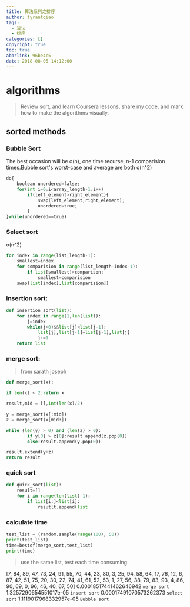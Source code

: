 ```yaml
---
title: 算法系列之排序
author: tyrantqiao
tags:
  - 算法
  - 排序
categories: []
copyright: true
toc: true
abbrlink: 96be4c5
date: 2018-08-05 14:12:00
---
```


# algorithms

> Review sort, and learn Coursera lessons, share my code, and mark how to make the algorithms visually.

## sorted methods

### Bubble Sort

The best occasion will be o(n), one time recurse, n-1 comparision times.Bubble sort's worst-case and average are both o(n^2)

```python
do{
    boolean unordered=false;
    for(int i=0;i<array_length-1;i++)
        if(left_element>right_element){
            swap(left_element,right_element);
            unordered=true;
        }
}while(unordered==true)
```

### Select sort

o(n^2)

```python
for index in range(list_length-1):
    smallest=index
    for comparision in range(list_length-index-1):
        if list[smallest]>comparison:
            smallest=comparision
    swap(list[index],list[comparision])
```

### insertion sort:

``` python
def insertion_sort(list):
    for index in range(1,len(list)):
        j=index
        while(j>0)&&list[j]<list[j-1]:
            list[j],list[j-1]=list[j-1],list[j]
            j-=1
    return list
```

### merge sort:

> from sarath joseph

``` python
def merge_sort(x):

if len(x) < 2:return x

result,mid = [],int(len(x)/2)

y = merge_sort(x[:mid])
z = merge_sort(x[mid:])

while (len(y) > 0) and (len(z) > 0):
        if y[0] > z[0]:result.append(z.pop(0))
        else:result.append(y.pop(0))

result.extend(y+z)
return result
```

### quick sort

```python
def quick_sort(list):
    result=[]
    for i in range(len(list)-1):
        if list[i:]<list[i]:
            resutlt.append(list
```

### calculate time

```python
test_list = (random.sample(range(100), 50))
print(test_list)
time=bestof(merge_sort,test_list)
print(time)
```

> use the same list, test each time consuming:

[7, 84, 89, 47, 73, 24, 91, 55, 70, 44, 23, 80, 3, 25, 94, 58, 64, 17, 76, 12, 6, 87, 42, 51, 75, 20, 30, 22, 74, 41, 61, 52, 53, 1, 27, 56, 38, 79, 83, 93, 4, 86, 90, 69, 0, 96, 46, 40, 67, 50]
0.00018517441462646942 `merge sort`
1.3257290654551017e-05 `insert sort`
0.00017491070573262373 `select sort`
1.1119017968332957e-05 `Bubble sort`

